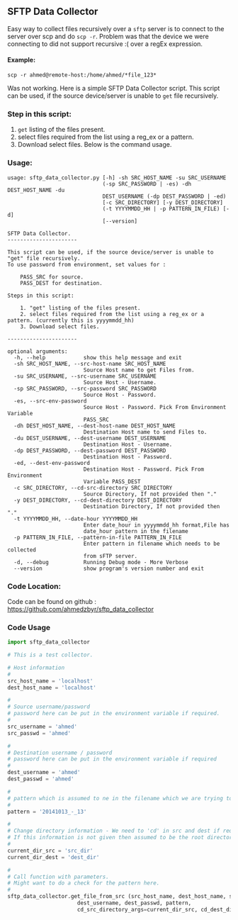 ## SFTP Data Collector
Easy way to collect files recursively over a `sftp` server is to connect to the server over scp and do `scp -r`. 
Problem was that the device we were connecting to did not support recursive :( over a regEx expression.

#### Example:
    scp -r ahmed@remote-host:/home/ahmed/*file_123*

Was not working. Here is a simple SFTP Data Collector script.
This script can be used, if the source device/server is unable to `get` file recursively.

### Step in this script:
1. `get` listing of the files present.
2. select files required from the list using a reg_ex or a pattern.
3. Download select files. Below is the command usage.

### Usage:

    usage: sftp_data_collector.py [-h] -sh SRC_HOST_NAME -su SRC_USERNAME
                                  (-sp SRC_PASSWORD | -es) -dh DEST_HOST_NAME -du
                                  DEST_USERNAME (-dp DEST_PASSWORD | -ed)
                                  [-c SRC_DIRECTORY] [-y DEST_DIRECTORY]
                                  (-t YYYYMMDD_HH | -p PATTERN_IN_FILE) [-d]
                                  [--version]
    
    SFTP Data Collector.
    ----------------------
    
    This script can be used, if the source device/server is unable to "get" file recursively.
    To use password from environment, set values for :
    
        PASS_SRC for source.
        PASS_DEST for destination.
    
    Steps in this script:
    
        1. "get" listing of the files present.
        2. select files required from the list using a reg_ex or a pattern. (currently this is yyyymmdd_hh)
        3. Download select files.
    
    ----------------------
    
    optional arguments:
      -h, --help            show this help message and exit
      -sh SRC_HOST_NAME, --src-host-name SRC_HOST_NAME
                            Source Host name to get Files from.
      -su SRC_USERNAME, --src-username SRC_USERNAME
                            Source Host - Username.
      -sp SRC_PASSWORD, --src-password SRC_PASSWORD
                            Source Host - Password.
      -es, --src-env-password
                            Source Host - Password. Pick From Environment Variable
                            PASS_SRC
      -dh DEST_HOST_NAME, --dest-host-name DEST_HOST_NAME
                            Destination Host name to send Files to.
      -du DEST_USERNAME, --dest-username DEST_USERNAME
                            Destination Host - Username.
      -dp DEST_PASSWORD, --dest-password DEST_PASSWORD
                            Destination Host - Password.
      -ed, --dest-env-password
                            Destination Host - Password. Pick From Environment
                            Variable PASS_DEST
      -c SRC_DIRECTORY, --cd-src-directory SRC_DIRECTORY
                            Source Directory, If not provided then "."
      -y DEST_DIRECTORY, --cd-dest-directory DEST_DIRECTORY
                            Destination Directory, If not provided then "."
      -t YYYYMMDD_HH, --date-hour YYYYMMDD_HH
                            Enter date_hour in yyyymmdd_hh format,File has
                            date_hour pattern in the filename
      -p PATTERN_IN_FILE, --pattern-in-file PATTERN_IN_FILE
                            Enter pattern in filename which needs to be collected
                            from sFTP server.
      -d, --debug           Running Debug mode - More Verbose
      --version             show program's version number and exit
      
                          
### Code Location:
Code can be found on github : <https://github.com/ahmedzbyr/sftp_data_collector>
      

### Code Usage

```python
import sftp_data_collector

# This is a test collector.

# Host information
#
src_host_name = 'localhost'
dest_host_name = 'localhost'

#
# Source username/password
# password here can be put in the environment variable if required.
#
src_username = 'ahmed'
src_passwd = 'ahmed'

#
# Destination username / password
# password here can be put in the environment variable if required
#
dest_username = 'ahmed'
dest_passwd = 'ahmed'

#
# pattern which is assumed to ne in the filename which we are trying to collect.
#
pattern = '20141013_-_13'

#
# Change directory information - We need to 'cd' in src and dest if required.
# If this information is not given then assumed to be the root directory to collect data (.)
#
current_dir_src = 'src_dir'
current_dir_dest = 'dest_dir'

#
# Call function with parameters.
# Might want to do a check for the pattern here.
# 
sftp_data_collector.get_file_from_src (src_host_name, dest_host_name, src_username, src_passwd,
                      dest_username, dest_passwd, pattern,
                      cd_src_directory_args=current_dir_src, cd_dest_directory_args=current_dir_dest)
```